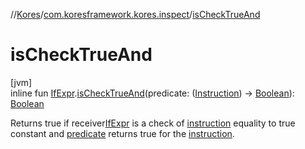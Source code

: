 //[Kores](../../index.md)/[com.koresframework.kores.inspect](index.md)/[isCheckTrueAnd](is-check-true-and.md)

# isCheckTrueAnd

[jvm]\
inline fun [IfExpr](../com.koresframework.kores.base/-if-expr/index.md).[isCheckTrueAnd](is-check-true-and.md)(predicate: ([Instruction](../com.koresframework.kores/-instruction/index.md)) -> [Boolean](https://kotlinlang.org/api/latest/jvm/stdlib/kotlin/-boolean/index.html)): [Boolean](https://kotlinlang.org/api/latest/jvm/stdlib/kotlin/-boolean/index.html)

Returns true if receiver[IfExpr](../com.koresframework.kores.base/-if-expr/index.md) is a check of [instruction](../com.koresframework.kores/-instruction/index.md) equality to true constant and [predicate](is-check-true-and.md) returns true for the [instruction](../com.koresframework.kores/-instruction/index.md).
